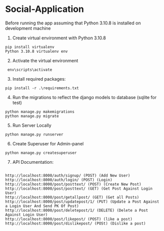 # Social-Application

Before running the app assuming that Python 3.10.8 is installed on development machine

1. Create virtual environment with Python 3.10.8
```shell
pip install virtualenv
Python 3.10.8 virtualenv env
```

2. Activate the virtual environment
```shell
 env\scripts\activate
```

3. Install required packages:
```shell
pip install -r .\requirements.txt
```

4. Run the migrations to reflect the django models to database (sqlite for test)
```shell
python manage.py makemigrations
python manage.py migrate
```

5. Run Server Locally
```shell
python manage.py runserver
```

6. Create Superuser for Admin-panel
```shell
python manage.py createsuperuser
```


7. API Documentation:

```shell

http://localhost:8000/auth/signup/ (POST) (Add New User)
http://localhost:8000/auth/login/ (POST) (Login)
http://localhost:8000/post/posttext/ (POST) (Create New Post)
http://localhost:8000/post/posttext/ (GET) (Get Post Against Login User)
http://localhost:8000/post/getallpost/ (GET) (Get all Posts)
http://localhost:8000/post/updatepost/1/ (PUT) (Update a Post Against a Login User And Send PK Of Post)
http://localhost:8000/post/deletepost/1/ (DELETE) (Delete a Post Against Login User)
http://localhost:8000/post/likepost/ (POST) (like a post)
http://localhost:8000/post/dislikepost/ (POSt) (Dislike a post)
```
